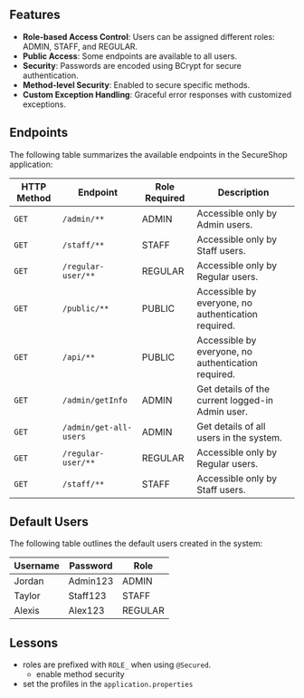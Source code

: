 ## Features

- **Role-based Access Control**: Users can be assigned different roles: ADMIN, STAFF, and REGULAR.
- **Public Access**: Some endpoints are available to all users.
- **Security**: Passwords are encoded using BCrypt for secure authentication.
- **Method-level Security**: Enabled to secure specific methods.
- **Custom Exception Handling**: Graceful error responses with customized exceptions.

## Endpoints

The following table summarizes the available endpoints in the SecureShop application:

| HTTP Method | Endpoint                  | Role Required     | Description                                      |
|-------------|---------------------------|-------------------|--------------------------------------------------|
| `GET`       | `/admin/**`                | ADMIN             | Accessible only by Admin users.                  |
| `GET`       | `/staff/**`                | STAFF             | Accessible only by Staff users.                  |
| `GET`       | `/regular-user/**`         | REGULAR           | Accessible only by Regular users.                |
| `GET`       | `/public/**`               | PUBLIC            | Accessible by everyone, no authentication required.|
| `GET`       | `/api/**`                  | PUBLIC            | Accessible by everyone, no authentication required.|
| `GET`       | `/admin/getInfo`           | ADMIN             | Get details of the current logged-in Admin user. |
| `GET`       | `/admin/get-all-users`     | ADMIN             | Get details of all users in the system.          |
| `GET`       | `/regular-user/**`         | REGULAR           | Accessible only by Regular users.                |
| `GET`       | `/staff/**`                | STAFF             | Accessible only by Staff users.                  |


## Default Users

The following table outlines the default users created in the system:

| Username | Password  | Role  |
|----------|-----------|-------|
| Jordan   | Admin123  | ADMIN |
| Taylor   | Staff123  | STAFF |
| Alexis   | Alex123   | REGULAR |


## Lessons
 - roles are prefixed with `ROLE_` when using `@Secured`.
    - enable method security
 - set the profiles in the `application.properties`